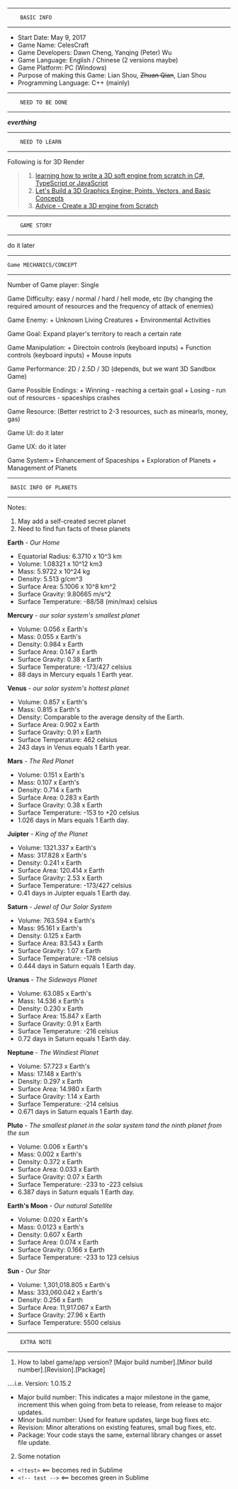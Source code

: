 ********************************
		BASIC INFO
********************************
- Start Date: May 9, 2017
- Game Name: CelesCraft
- Game Developers: Dawn Cheng, Yanqing (Peter) Wu
- Game Language: English / Chinese (2 versions maybe)
- Game Platform: PC (Windows)
- Purpose of making this Game: Lian Shou, ~~Zhuan Qian~~, Lian Shou
- Programming Language: C++ (mainly)

********************************
		NEED TO BE DONE
********************************

**_everthing_**

********************************
		NEED TO LEARN
********************************
Following is for 3D Render
> 1. [learning how to write a 3D soft engine from scratch in C#, TypeScript or JavaScript](https://www.davrous.com/2013/06/13/tutorial-series-learning-how-to-write-a-3d-soft-engine-from-scratch-in-c-typescript-or-javascript/)
> 2. [Let's Build a 3D Graphics Engine: Points, Vectors, and Basic Concepts](https://gamedevelopment.tutsplus.com/tutorials/lets-build-a-3d-graphics-engine-points-vectors-and-basic-concepts--gamedev-8143)
> 3. [Advice - Create a 3D engine from Scratch](https://www.reddit.com/r/cpp/comments/3g1pvf/i_want_to_create_a_3d_engine_from_scratch_where/)
********************************
		GAME STORY
********************************

do it later

********************************
	Game MECHANICS/CONCEPT
********************************
Number of Game player: Single

Game Difficulty: easy / normal / hard / hell mode, etc (by changing the required amount of resources and the frequency of attack of enemies)

Game Enemy:	+ Unknown Living Creatures
			+ Environmental Activities

Game Goal: Expand player's territory to reach a certain rate

Game Manipulation:	+ Directoin controls (keyboard inputs)
					+ Function controls (keyboard inputs)
					+ Mouse inputs

Game Performance: 2D / 2.5D / 3D (depends, but we want 3D Sandbox Game)

Game Possible Endings:	+ Winning
							- reaching a certain goal
						+ Losing
							- run out of resources
							- spaceships crashes

Game Resource: (Better restrict to 2-3 resources, such as minearls, money, gas)

Game UI: do it later

Game UX: do it later

Game System:+ Enhancement of Spaceships
			+ Exploration of Planets
			+ Management of Planets

********************************
	 BASIC INFO OF PLANETS
********************************
Notes:
1. May add a self-created secret planet
2. Need to find fun facts of these planets

**Earth** - *Our Home*
- Equatorial Radius: 6.3710 x 10^3 km
- Volume: 1.08321 x 10^12 km3
- Mass: 5.9722 x 10^24 kg 
- Density: 5.513 g/cm^3
- Surface Area: 5.1006 x 10^8 km^2
- Surface Gravity: 9.80665 m/s^2
- Surface Temperature: -88/58 (min/max) celsius

**Mercury** - *our solar system's smallest planet*
- Volume: 0.056 x Earth's
- Mass: 0.055 x Earth's 
- Density: 0.984 x Earth
- Surface Area: 0.147 x Earth
- Surface Gravity: 0.38 x Earth
- Surface Temperature: -173/427 celsius
- 88 days in Mercury equals 1 Earth year.

**Venus** - *our solar system's hottest planet*
- Volume: 0.857 x Earth's
- Mass: 0.815 x Earth's 
- Density:  Comparable to the average density of the Earth.
- Surface Area: 0.902 x Earth
- Surface Gravity: 0.91 x Earth
- Surface Temperature: 462 celsius
- 243 days in Venus equals 1 Earth year.

**Mars** - *The Red Planet*
- Volume: 0.151 x Earth's
- Mass: 0.107 x Earth's 
- Density: 0.714 x Earth
- Surface Area: 0.283 x Earth
- Surface Gravity: 0.38 x Earth
- Surface Temperature: -153 to +20 celsius
- 1.026 days in Mars equals 1 Earth day.

**Juipter** - *King of the Planet*
- Volume: 1321.337 x Earth's
- Mass: 317.828 x Earth's 
- Density: 0.241 x Earth
- Surface Area: 120.414 x Earth
- Surface Gravity: 2.53 x Earth
- Surface Temperature: -173/427 celsius
- 0.41 days in Juipter equals 1 Earth day.

**Saturn** - *Jewel of Our Solar System*
- Volume: 763.594 x Earth's
- Mass: 95.161 x Earth's 
- Density: 0.125 x Earth
- Surface Area: 83.543 x Earth
- Surface Gravity: 1.07 x Earth
- Surface Temperature: -178 celsius
- 0.444 days in Saturn equals 1 Earth day.

**Uranus** - *The Sideways Planet*
- Volume: 63.085 x Earth's
- Mass: 14.536 x Earth's 
- Density: 0.230 x Earth
- Surface Area: 15.847 x Earth
- Surface Gravity: 0.91 x Earth
- Surface Temperature: -216 celsius
- 0.72 days in Saturn equals 1 Earth day.

**Neptune** - *The Windiest Planet*
- Volume: 57.723 x Earth's
- Mass: 17.148 x Earth's 
- Density: 0.297 x Earth
- Surface Area: 14.980 x Earth
- Surface Gravity: 1.14 x Earth
- Surface Temperature: -214 celsius
- 0.671 days in Saturn equals 1 Earth day.

**Pluto** - *The smallest planet in the solar system tand the ninth planet from the sun*
- Volume: 0.006 x Earth's
- Mass: 0.002 x Earth's 
- Density: 0.372 x Earth
- Surface Area: 0.033 x Earth
- Surface Gravity: 0.07 x Earth
- Surface Temperature: -233 to -223 celsius
- 6.387 days in Saturn equals 1 Earth day.

**Earth's Moon** - *Our natural Satellite*
- Volume: 0.020 x Earth's
- Mass: 0.0123 x Earth's 
- Density: 0.607 x Earth
- Surface Area: 0.074 x Earth
- Surface Gravity: 0.166 x Earth
- Surface Temperature: -233 to 123 celsius

**Sun** - *Our Star*
- Volume: 1,301,018.805 x Earth's
- Mass: 333,060.042 x Earth's 
- Density: 0.256 x Earth
- Surface Area: 11,917.067 x Earth
- Surface Gravity: 27.96 x Earth
- Surface Temperature: 5500 celsius

********************************
		EXTRA NOTE
********************************

1. How to label game/app version?
[Major build number].[Minor build number].[Revision].[Package]

....i.e. Version: 1.0.15.2

- Major build number: This indicates a major milestone in the game, increment this when going from beta to release, from release to major updates.
- Minor build number: Used for feature updates, large bug fixes etc.
- Revision: Minor alterations on existing features, small bug fixes, etc.
- Package: Your code stays the same, external library changes or asset file update.

2. Some notation
- `<!test>` 		<== becomes red in Sublime
- `<!-- test -->` 	<== becomes green in Sublime